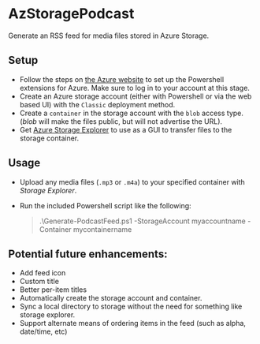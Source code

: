 # AzStoragePodcast

Generate an RSS feed for media files stored in Azure Storage.

## Setup

 - Follow the steps on
   [the Azure website](https://azure.microsoft.com/en-us/documentation/articles/powershell-install-configure/)
   to set up the Powershell extensions for Azure. Make sure to log in
   to your account at this stage.
 - Create an Azure storage account (either with Powershell or via the
   web based UI) with the `Classic` deployment method.
 - Create a `container` in the storage account with the `blob` access
   type. (*blob* will make the files public, but will not advertise
   the URL).
 - Get [Azure Storage Explorer](http://storageexplorer.com/) to use as
   a GUI to transfer files to the storage container.

## Usage

 - Upload any media files (`.mp3` or `.m4a`) to your specified
   container with *Storage Explorer*.
 - Run the included Powershell script like the following:

    > .\Generate-PodcastFeed.ps1 -StorageAccount myaccountname -Container mycontainername

## Potential future enhancements:

 - Add feed icon
 - Custom title
 - Better per-item titles
 - Automatically create the storage account and container.
 - Sync a local directory to storage without the need for something like storage explorer.
 - Support alternate means of ordering items in the feed (such as alpha, date/time, etc)

